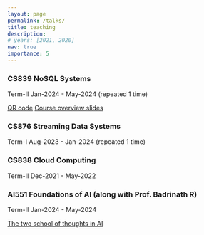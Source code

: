 ```yaml
---
layout: page
permalink: /talks/
title: teaching
description: 
# years: [2021, 2020]
nav: true
importance: 5
---
```


<div class="publications">
<!-- <h1 id="teaching">teaching</h1> -->
<h3>CS839 NoSQL Systems</h3>
<p>Term-II Jan-2024 - May-2024 (repeated 1 time)</p>
<a href="https://iiitbac-my.sharepoint.com/:i:/g/personal/vinu_ev_iiitb_ac_in/EbqY_pYxQkpCos1Y3gh51AgBI4Zc7nO4fsOhoq7Wyajqpw?e=ilhFNl">QR code</a>
<a href="https://iiitbac-my.sharepoint.com/personal/vinu_ev_iiitb_ac_in/_layouts/15/onedrive.aspx?id=%2Fpersonal%2Fvinu%5Fev%5Fiiitb%5Fac%5Fin%2FDocuments%2F1%2E1NoSQL%5FIntro%2Epdf&parent=%2Fpersonal%2Fvinu%5Fev%5Fiiitb%5Fac%5Fin%2FDocuments&ga=1">Course overview slides</a>
  
<h3>CS876 Streaming Data Systems </h3>
<p>Term-I Aug-2023 - Jan-2024 (repeated 1 time)</p>

<h3>CS838 Cloud Computing</h3>
<p>Term-II Dec-2021 - May-2022</p>

<h3>AI551 Foundations of AI (along with Prof. Badrinath R)</h3>
<p>Term-II Jan-2024 - May-2024</p>
<a href="https://iiitbac-my.sharepoint.com/:b:/g/personal/vinu_ev_iiitb_ac_in/EYrXl1cHwypLhSfU0TH85NMBP585WIvNOsxQyLXDnnLyBw?e=owWgc9">The two school of thoughts in AI</a>

<!-- <h3>Introduction to Machine Learning</h3>
<a href="https://www.cs.cmu.edu/~epxing/Class/10701-20/">[Course Website]</a>
<p>Machine Learning is concerned with computer programs that automatically improve their performance through experience (e.g., programs that learn to recognize human faces, recommend music and movies, and drive autonomous robots). This course covers the theory and practical algorithms for machine learning from a variety of perspectives. We cover topics such as Linear Regression, SVMs, Neural Networks, Graphical Models, Clustering, etc. Programming assignments include hands-on experiments with various learning algorithms. This course is designed to give a PhD-level student a thorough grounding in the methodologies, technologies, mathematics and algorithms currently needed by people who do research in machine learning.</p> -->




<!-- <h1 id="talks">talks</h1> -->
<!--{% bibliography -f talks %} -->


</div>
